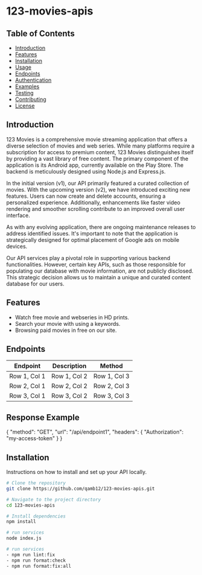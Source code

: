 # 123-movies-apis

## Table of Contents

- [Introduction](#introduction)
- [Features](#features)
- [Installation](#installation)
- [Usage](#usage)
- [Endpoints](#endpoints)
- [Authentication](#authentication)
- [Examples](#examples)
- [Testing](#testing)
- [Contributing](#contributing)
- [License](#license)

## Introduction

123 Movies is a comprehensive movie streaming application that offers a diverse selection of movies and web series. While many platforms require a subscription for access to premium content, 123 Movies distinguishes itself by providing a vast library of free content. The primary component of the application is its Android app, currently available on the Play Store. The backend is meticulously designed using Node.js and Express.js.

In the initial version (v1), our API primarily featured a curated collection of movies. With the upcoming version (v2), we have introduced exciting new features. Users can now create and delete accounts, ensuring a personalized experience. Additionally, enhancements like faster video rendering and smoother scrolling contribute to an improved overall user interface.

As with any evolving application, there are ongoing maintenance releases to address identified issues. It's important to note that the application is strategically designed for optimal placement of Google ads on mobile devices.

Our API services play a pivotal role in supporting various backend functionalities. However, certain key APIs, such as those responsible for populating our database with movie information, are not publicly disclosed. This strategic decision allows us to maintain a unique and curated content database for our users.

## Features

- Watch free movie and webseries in HD prints.
- Search your movie with using a keywords.
- Browsing paid movies in free on our site.

## Endpoints

| Endpoint | Description | Method |
| --------------- | --------------- | --------------- |
| Row 1, Col 1    | Row 1, Col 2    | Row 1, Col 3    |
| Row 2, Col 1    | Row 2, Col 2    | Row 2, Col 3    |
| Row 3, Col 1    | Row 3, Col 2    | Row 3, Col 3    |

## Response Example

{
  "method": "GET",
  "url": "/api/endpoint1",
  "headers": {
    "Authorization": "my-access-token"
  }
}

## Installation

Instructions on how to install and set up your API locally.

```bash
# Clone the repository
git clone https://github.com/qamb12/123-movies-apis.git

# Navigate to the project directory
cd 123-movies-apis

# Install dependencies
npm install

# run services
node index.js

# run services
- npm run lint:fix
- npm run format:check
- npm run format:fix:all


